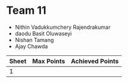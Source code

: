 # Team 11

* Nithin Vadukkumchery Rajendrakumar
* daodu Basit Oluwaseyi
* Nishan Tamang
* Ajay Chawda


| Sheet | Max Points | Achieved Points |
| ----- | ---------- | --------------- |
| 1     |            |                 |
